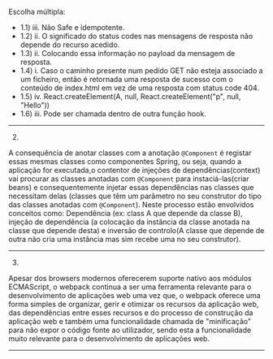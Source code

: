 Escolha múltipla:
- 1.1) iii. Não Safe e idempotente.
- 1.2) ii. O significado do status codes nas mensagens de resposta não depende do recurso acedido.
- 1.3) ii. Colocando essa informação no payload da mensagem de resposta.
- 1.4) i. Caso o caminho presente num pedido GET não esteja associado a um ficheiro, então é retornada uma resposta de sucesso com o conteúdo de index.html em vez de uma resposta com status code 404.
- 1.5) iv. React.createElement(A, null, React.createElement("p", null, "Hello"))
- 1.6) iii. Pode ser chamada dentro de outra função hook.

---
2) 
A consequência de anotar classes com a anotação `@Component` é registar essas mesmas classes como componentes Spring, ou
seja, quando a aplicação for executada,o contentor de injeções de dependências(context) vai procurar as classes 
anotadas com `@Component` para instaciá-las(criar beans) e consequentemente injetar essas dependências nas classes que
necessitam delas (classes que têm um parâmetro no seu construtor do tipo das classes anotadas com `@Component`).
Neste processo estão envolvidos conceitos como: Dependência (ex: class A que depende da classe B), injeção de 
dependência (a colocação da instância da classe anotada na classe que depende desta) e inversão de controlo(A classe 
que depende de outra não cria uma instância mas sim recebe uma no seu construtor).

---
3) 
Apesar dos browsers modernos oferecerem suporte nativo aos módulos ECMAScript, o webpack continua a ser uma ferramenta 
relevante para o desenvolvimento de aplicações web uma vez que, o webpack oferece uma forma simples de organizar, gerir
e otimizar os recursos da aplicação web, das dependências entre esses recursos e do processo de construção da aplicação 
web e também uma funcionalidade chamada de "minificação" para não expor o código fonte ao utilizador, sendo esta a 
funcionalidade muito relevante para o desenvolvimento de aplicações web.

---